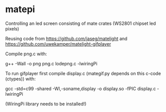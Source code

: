# matepi
Controlling an led screen consisting of mate crates (WS2801 chipset led pixels)

Reusing code from https://github.com/jaseg/matelight and https://github.com/uwekamper/matelight-gifplayer

Compile png.c with: 

g++ -Wall -o png png.c lodepng.c -lwiringPi

To run gifplayer first compile display.c (mategif.py depends on this c-code (ctypes)) with:

gcc -std=c99 -shared -Wl,-soname,display -o display.so -fPIC display.c -lwiringPi

(WiringPi library needs to be installed!)
